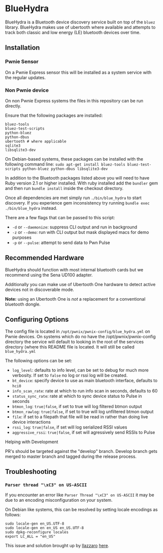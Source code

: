 # BlueHydra

BlueHydra is a Bluetooth device discovery service built on top of the `bluez` 
library. BlueHydra makes use of ubertooth where available and attempts to track
both classic and low energy (LE) bluetooth devices over time. 

## Installation

### Pwnie Sensor
On a Pwnie Express sensor this will be installed as a system service with 
the regular updates. 

### Non Pwnie device
On non Pwnie Express systems the files in this repository can be run directly. 

Ensure that the following packages are installed: 

```
bluez-tools
bluez-test-scripts
python-bluez
python-dbus
ubertooth # where applicable
sqlite3
libsqlite3-dev
```

On Debian-based systems, these packages can be installed with the following command line:
```sudo apt-get install bluez-tools bluez-test-scripts python-bluez python-dbus libsqlite3-dev```

In addition to the Bluetooth packages listed above you will need to have Ruby
version 2.1 or higher installed. With ruby installed add the `bundler` gem and
then run `bundle install` inside the checkout directory. 

Once all dependencies are met simply run `./bin/blue_hydra` to start discovery.
If you experience gem inconsistency try running `bundle exec ./bin/blue_hydra` instead.

There are a few flags that can be passed to this script: 

* `-d` or `--daemonize`: suppress CLI output and run in background
* `-z` or `--demo`: run with CLI output but mask displayed macs for demo purposes
* `-p` or `--pulse`: attempt to send data to Pwn Pulse


## Recommended Hardware
BlueHydra should function with most internal bluetooth cards but we recommend 
using the Sena UD100 adapter.

Additionally you can make use of Ubertooth One hardware to detect active devices
not in discoverable mode.

**Note:** using an Ubertooth One is _not_ a replacement for a conventional
bluetooth dongle. 

## Configuring Options

The config file is located in `/opt/pwnix/pwnix-config/blue_hydra.yml` on
Pwnie devices. On systems which do no have the /opt/pwnix/pwnix-config
directory the service will default to looking in the root of the services
directory (where this README file is located. It will still be called
`blue_hydra.yml`

The following options can be set:

* `log_level`: defaults to info level, can be set to debug for much more verbosity. If set to `false` no log or rssi log will be created.
* `bt_device`: specify device to use as main bluetooth interface, defaults to `hci0`
* `info_scan_rate`: rate at which to run info scan in seconds, defaults to 60
* `status_sync_rate`: rate at which to sync device status to Pulse in seconds
* `btmon_log`: `true|false`, if set to true will log filtered btmon output
* `btmon_rawlog`: `true|false`, if set to true will log unfiltered btmon output
* `file`: if set to a filepath that file will be read in rather than doing live device interactions
* `rssi_log`: `true|false`, if set will log serialized RSSI values
* `aggressive_rssi`: `true|false`, if set will agressively send RSSIs to Pulse

Helping with Development

PR's should be targeted against the "develop" branch.
Develop branch gets merged to master branch and tagged during the release process.

## Troubleshooting

### `Parser thread "\xC3" on US-ASCII` 

If you encounter an error like `Parser Thread "\xC3" on US-ASCII` it may be due
to an encoding misconfiguration on your system. 

On Debian like systems, this can be resolved by setting locale encodings as follows:

```
sudo locale-gen en_US.UTF-8 
sudo locale-gen en en_US en_US.UTF-8
sudo dpkg-reconfigure locales
export LC_ALL = "en_US"
```

This issue and solution brought up by [llazzaro](https://github.com/llazzaro)
[here](https://github.com/pwnieexpress/blue_hydra/issues/65).
